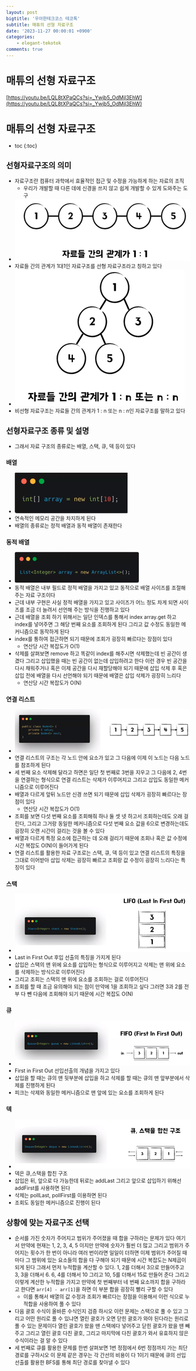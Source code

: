 ```yaml
---
layout: post
bigtitle: '우아한테크코스 테코톡'
subtitle: 매튜의 선형 자료구조
date: '2023-11-27 00:00:01 +0900'
categories:
    - elegant-tekotok
comments: true
---
```


# 매튜의 선형 자료구조
[https://youtu.be/LQL8tXPaQCs?si=_Ywjb5_OdMjl3EhW](https://youtu.be/LQL8tXPaQCs?si=_Ywjb5_OdMjl3EhW)

# 매튜의 선형 자료구조
* toc
{:toc}

## 선형자료구조의 의미
+ 자료구조란 컴퓨터 과학에서 효율적인 접근 및 수정을 가능하게 하는 자료의 조직
  + 우리가 개발할 때 다른 데에 신경을 쓰지 않고 쉽게 개발할 수 있게 도와주는 도구
+ ![img.png](../../../assets/img/elegant-tekotok/MATTHEW-LinearDataStructure.png)
+ 자료들 간의 관계가 1대1인 자료구조를 선형 자료구조라고 칭하고 있다
+ ![img_1.png](../../../assets/img/elegant-tekotok/MATTHEW-LinearDataStructure1.png)
+ 비선형 자료구조는 자료들 간의 관계가 1 : n 또는 n : n인 자료구조를 말하고 있다

## 선형자료구조 종류 및 설명
+ 그래서 자료 구조의 종류로는 배열, 스택, 큐, 덱 등이 있다

### 배열
+ ![img_2.png](../../../assets/img/elegant-tekotok/MATTHEW-LinearDataStructure2.png)
+ 연속적인 메모리 공간을 차지하게 된다
+ 배열의 종류로는 정적 배열과 동적 배열이 존재한다

### 동적 배열
+ ![img_3.png](../../../assets/img/elegant-tekotok/MATTHEW-LinearDataStructure3.png)
+ 동적 배열은 내부 필드로 정적 배열을 가지고 있고 동적으로 배열 사이즈를 조절해 주는 자료 구조이다
+ 근데 내부 구현은 사실 정적 배열을 가지고 있고 사이즈가 어느 정도 차게 되면 사이즈를 조금 더 늘려서 선언해 주는 방식을 진행하고 있다
+ 근데 배열을 조회 하기 위해서는 일단 인덱스를 통해서 index array.get 하고 index를 넣어주면 그 해당 번째 요소를 조회하게 된다 그리고 값 수정도 동일한 메커니즘으로 동작하게 된다
+ index를 통하여 접근하면 되기 때문에 조회가 굉장히 빠르다는 장점이 있다
  + 연산당 시간 복잡도가 O(1)
+ 삭제를 살펴보면 remove 하고 똑같이 index를 해주시면 삭제했는데 빈 공간이 생겼다 그리고 삽입했을 때는 빈 공간이 없는데 삽입하려고 한다 이런 경우 빈 공간을 다시 채워주거나
  혹은 이제 공간을 다시 재할당해야 되기 때문에 삽입 삭제 후 혹은 삽입 전에 배열을 다시 선언해야 되기 때문에 배열은 삽입 삭제가 굉장히 느리다 
  + 연산당 시간 복잡도가 O(N)

### 연결 리스트 
+ ![img_4.png](../../../assets/img/elegant-tekotok/MATTHEW-LinearDataStructure4.png)
+ 연결 리스트의 구조는 각 노드 안에 요소가 있고 그 다음에 이제 이 노드는 다음 노드를 참조하게 된다
+ 세 번째 요소 삭제해 달라고 하면은 일단 첫 번째로 3번을 지우고 그 다음에 2, 4번을 연결하는 형식으로 연결 리스트는 삭제가 이루어지고 그리고 삽입도 동일한 메커니즘으로 이루어진다
+ 배열과 다르게 앞뒤 노드만 신경 쓰면 되기 때문에 삽입 삭제가 굉장히 빠르다는 장점이 있다
  + 연산당 시간 복잡도가 O(1)
+ 조회를 보면 다섯 번째 요소를 조회해줘 하나 둘 셋 넷 하고서 조회하는데도 오래 걸린다, 그리고 그거랑 동일한 메커니즘으로 다섯 번째 요소 값을 6으로 변경하는데도 굉장히 오랜 시간이 걸리는 것을 볼 수 있다
+ 배열과 다르게 특정 요소에 접근하는 데 오래 걸리기 때문에 조회나 혹은 값 수정에 시간 복잡도 O(N)이 들어가게 된다 
+ 연결 리스트를 활용한 자료 구조로는 스택, 큐, 덱 등이 있고 연결 리스트의 특징을 그대로 이어받아 삽입 삭제는 굉장히 빠르고 조회랑 값 수정이 굉장히 느리다는 특징이 있다

### 스택
+ ![img_5.png](../../../assets/img/elegant-tekotok/MATTHEW-LinearDataStructure5.png)
+ Last in First Out 후입 선출의 특징을 가지게 된다
+ 삽입은 스택의 맨 위에 요소를 삽입하는 형식으로 이루어지고 삭제는 맨 위에 요소를 삭제하는 방식으로 이루어진다
+ 그리고 조회는 스택의 맨 위에 요소를 조회하는 걸로 이루어진다
+ 조회를 할 때 조금 유의해야 되는 점이 만약에 1을 조회하고 싶다 그러면 3과 2를 전부 다 뺀 다음에 조회해야 되기 때문에 시간 복잡도 O(N)

### 큐
+ ![img_6.png](../../../assets/img/elegant-tekotok/MATTHEW-LinearDataStructure6.png)
+ First in First Out 선입선출의 개념을 가지고 있다
+ 삽입을 할 때는 큐의 맨 뒷부분에 삽입을 하고 삭제를 할 때는 큐의 맨 앞부분에서 삭제를 진행하게 된다
+ 피크는 삭제와 동일한 메커니즘으로 맨 앞에 있는 요소를 조회하게 된다 

### 덱 
+ ![img_7.png](../../../assets/img/elegant-tekotok/MATTHEW-LinearDataStructure7.png)
+ 덱은 큐,스택을 합친 구조
+ 삽입은 뒤, 앞으로 다 가능한데 뒤로는 addLast 그리고 앞으로 삽입하기 위해선 addFirst를 사용하면 된다
+ 삭제는 pollLast, pollFirst를 이용하면 된다 
+ 조회도 동일한 메커니즘으로 진행이 된다 

## 상황에 맞는 자료구조 선택
+ 순서를 가진 숫자가 주어지고 범위가 주어졌을 때 합을 구하라는 문제가 있다 여기서 만약에 현재는 1, 2, 3, 4, 5 이지만 만약에 숫자가 훨씬 더 많고 그리고 범위가 주어지는 횟수가 한 번이 아니라 여러 번이라면
  일일이 더하면 이제 범위가 주어질 때마다 그 범위에 있는 요소들의 합을 다 구해야 되기 때문에 시간 복잡도는 N제곱이 되게 된다 그래서 먼저 누적합을 계산할 수 있다. 1, 2를 더해서 3으로 만들어주고
  3, 3을 더해서 6. 6, 4를 더해서 10 그리고 10, 5를 더해서 15로 만들어 준다 그리고 이렇게 계산한 누적합을 가지고 만약에 첫 번째부터 네 번째 요소까지 합을 구하라고 한다면 ```arr[4] - arr[1]```을 하면 이 부분
  합을 굉장히 빨리 구할 수 있다
  + 이를 통해서 배열의 값 수정과 조회가 빠르다는 장점을 이용해서 이런 식으로 누적합을 사용하여 풀 수 있다
+ 다음 괄호 수식이 올바른 수식인지 검증 하시오 이런 문제는 스택으로 풀 수 있고 그리고 어떤 원리로 풀 수 있냐면 열린 괄호가 오면 닫힌 괄호가 와야 된다라는 원리로 풀 수 있는 문제이다
  열린 괄호가 왔을 땐 스택에다 넣어주고 닫힌 괄호가 왔을 땐 빼주고 그리고 열린 괄호 다친 괄호, 그리고 마지막에 다친 괄호가 와서 유효하지 않은 수식이라는 걸 알 수 있다
+ 세 번째로 큐를 활용한 문제를 한번 살펴보면 1번 정점에서 6번 정점까지 가는 최단 경로를 구하시오 이 문제 같은 경우는 각 간선의 비용이 다 1이기 때문에 큐의 선입선출를 활용한 BFS를 통해 최단 경로를 찾아낼 수 있다
  
